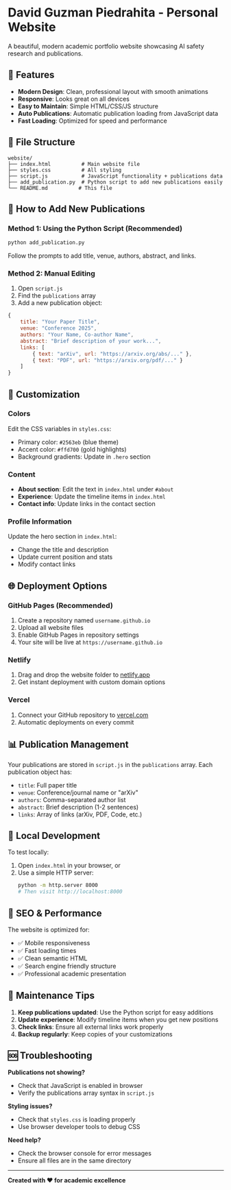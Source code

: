 # David Guzman Piedrahita - Personal Website

A beautiful, modern academic portfolio website showcasing AI safety research and publications.

## 🚀 Features

- **Modern Design**: Clean, professional layout with smooth animations
- **Responsive**: Looks great on all devices
- **Easy to Maintain**: Simple HTML/CSS/JS structure
- **Auto Publications**: Automatic publication loading from JavaScript data
- **Fast Loading**: Optimized for speed and performance

## 📁 File Structure

```
website/
├── index.html          # Main website file
├── styles.css          # All styling
├── script.js           # JavaScript functionality + publications data
├── add_publication.py  # Python script to add new publications easily
└── README.md          # This file
```

## 🔧 How to Add New Publications

### Method 1: Using the Python Script (Recommended)
```bash
python add_publication.py
```
Follow the prompts to add title, venue, authors, abstract, and links.

### Method 2: Manual Editing
1. Open `script.js`
2. Find the `publications` array
3. Add a new publication object:
```javascript
{
    title: "Your Paper Title",
    venue: "Conference 2025",
    authors: "Your Name, Co-author Name",
    abstract: "Brief description of your work...",
    links: [
        { text: "arXiv", url: "https://arxiv.org/abs/..." },
        { text: "PDF", url: "https://arxiv.org/pdf/..." }
    ]
}
```

## 🎨 Customization

### Colors
Edit the CSS variables in `styles.css`:
- Primary color: `#2563eb` (blue theme)
- Accent color: `#ffd700` (gold highlights)
- Background gradients: Update in `.hero` section

### Content
- **About section**: Edit the text in `index.html` under `#about`
- **Experience**: Update the timeline items in `index.html`
- **Contact info**: Update links in the contact section

### Profile Information
Update the hero section in `index.html`:
- Change the title and description
- Update current position and stats
- Modify contact links

## 🌐 Deployment Options

### GitHub Pages (Recommended)
1. Create a repository named `username.github.io`
2. Upload all website files
3. Enable GitHub Pages in repository settings
4. Your site will be live at `https://username.github.io`

### Netlify
1. Drag and drop the website folder to [netlify.app](https://app.netlify.com)
2. Get instant deployment with custom domain options

### Vercel
1. Connect your GitHub repository to [vercel.com](https://vercel.com)
2. Automatic deployments on every commit

## 📊 Publication Management

Your publications are stored in `script.js` in the `publications` array. Each publication object has:

- `title`: Full paper title
- `venue`: Conference/journal name or "arXiv"
- `authors`: Comma-separated author list
- `abstract`: Brief description (1-2 sentences)
- `links`: Array of links (arXiv, PDF, Code, etc.)

## 🔧 Local Development

To test locally:
1. Open `index.html` in your browser, or
2. Use a simple HTTP server:
   ```bash
   python -m http.server 8000
   # Then visit http://localhost:8000
   ```

## 🎯 SEO & Performance

The website is optimized for:
- ✅ Mobile responsiveness
- ✅ Fast loading times
- ✅ Clean semantic HTML
- ✅ Search engine friendly structure
- ✅ Professional academic presentation

## 📝 Maintenance Tips

1. **Keep publications updated**: Use the Python script for easy additions
2. **Update experience**: Modify timeline items when you get new positions
3. **Check links**: Ensure all external links work properly
4. **Backup regularly**: Keep copies of your customizations

## 🆘 Troubleshooting

**Publications not showing?**
- Check that JavaScript is enabled in browser
- Verify the publications array syntax in `script.js`

**Styling issues?**
- Check that `styles.css` is loading properly
- Use browser developer tools to debug CSS

**Need help?**
- Check the browser console for error messages
- Ensure all files are in the same directory

---

**Created with ❤️ for academic excellence**
